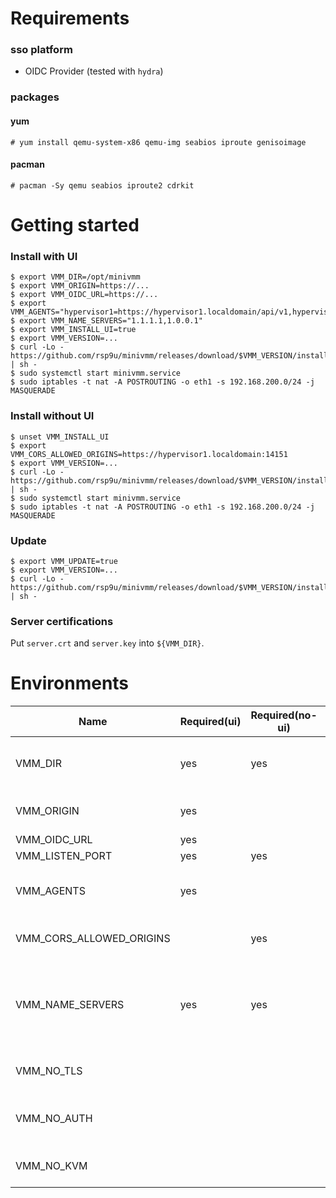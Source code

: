 # Requirements

### sso platform
- OIDC Provider (tested with `hydra`)

### packages

#### yum
```
# yum install qemu-system-x86 qemu-img seabios iproute genisoimage
```

#### pacman
```
# pacman -Sy qemu seabios iproute2 cdrkit
```

# Getting started

### Install with UI
```
$ export VMM_DIR=/opt/minivmm
$ export VMM_ORIGIN=https://...
$ export VMM_OIDC_URL=https://...
$ export VMM_AGENTS="hypervisor1=https://hypervisor1.localdomain/api/v1,hypervisor2=https://hypervisor2.localdomain/api/v1"
$ export VMM_NAME_SERVERS="1.1.1.1,1.0.0.1"
$ export VMM_INSTALL_UI=true
$ export VMM_VERSION=...
$ curl -Lo - https://github.com/rsp9u/minivmm/releases/download/$VMM_VERSION/install.sh | sh -
$ sudo systemctl start minivmm.service
$ sudo iptables -t nat -A POSTROUTING -o eth1 -s 192.168.200.0/24 -j MASQUERADE
```

### Install without UI
```
$ unset VMM_INSTALL_UI
$ export VMM_CORS_ALLOWED_ORIGINS=https://hypervisor1.localdomain:14151
$ export VMM_VERSION=...
$ curl -Lo - https://github.com/rsp9u/minivmm/releases/download/$VMM_VERSION/install.sh | sh -
$ sudo systemctl start minivmm.service
$ sudo iptables -t nat -A POSTROUTING -o eth1 -s 192.168.200.0/24 -j MASQUERADE
```

### Update

```
$ export VMM_UPDATE=true
$ export VMM_VERSION=...
$ curl -Lo - https://github.com/rsp9u/minivmm/releases/download/$VMM_VERSION/install.sh | sh -
```

### Server certifications

Put `server.crt` and `server.key` into `${VMM_DIR}`.

# Environments

| Name                     | Required(ui) | Required(no-ui) | Default        | Description                                                         |
|--------------------------|--------------|-----------------|----------------|---------------------------------------------------------------------|
| VMM_DIR                  | yes          | yes             | '/opt/minivmm' | base directory path to store state files                            |
| VMM_ORIGIN               | yes          |                 |                | origin url of minivmm server                                        |
| VMM_OIDC_URL             | yes          |                 |                | oidc auth url                                                       |
| VMM_LISTEN_PORT          | yes          | yes             | '14151'        | listen port                                                         |
| VMM_AGENTS               | yes          |                 |                | agents' API endpoint (comma separated)                              |
| VMM_CORS_ALLOWED_ORIGINS |              | yes             |                | allowed origin urls (comma separated)                               |
| VMM_NAME_SERVERS         | yes          | yes             |                | domain name servers' address sent via DHCP server (comma separated) |
| VMM_NO_TLS               |              |                 |                | disable tls if set "1" or "true"                                    |
| VMM_NO_AUTH              |              |                 |                | skip API authentication if set "1" or "true"                        |
| VMM_NO_KVM               |              |                 |                | disable kvm if set "1" or "true"                                    |
